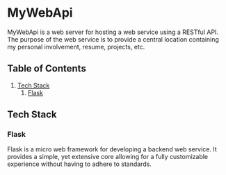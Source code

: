 # MyWebApi

MyWebApi is a web server for hosting a web service using a RESTful API. The
purpose of the web service is to provide a central location containing my
personal involvement, resume, projects, etc.

## Table of Contents

1. [Tech Stack](#tech-stack)
    1. [Flask](#flask)

## Tech Stack

### Flask

Flask is a micro web framework for developing a backend web service. It provides
a simple, yet extensive core allowing for a fully customizable experience
without having to adhere to standards.
